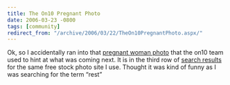 ```yaml
---
title: The On10 Pregnant Photo
date: 2006-03-23 -0800
tags: [community]
redirect_from: "/archive/2006/03/22/TheOn10PregnantPhoto.aspx/"
---
```


Ok, so I accidentally ran into that [pregnant woman
photo](https://haacked.com/archive/2006/03/06/BeyondChannel9.aspx "Beyond Channel 9")
that the on10 team used to hint at what was coming next. It is in the
third row of [search
results](http://www.sxc.hu/browse.phtml?f=search&w=1&txt=rest&p=2 "Stock Exchange")
for the same free stock photo site I use. Thought it was kind of funny
as I was searching for the term “rest”

